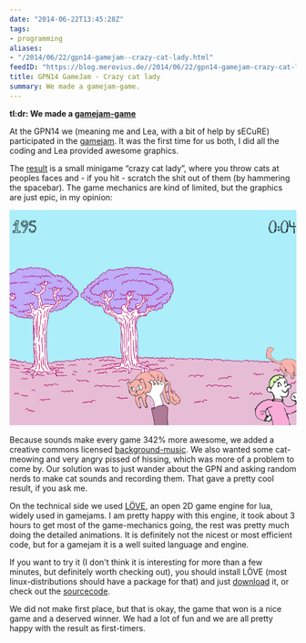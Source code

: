 ```yaml
---
date: "2014-06-22T13:45:28Z"
tags:
- programming
aliases:
- "/2014/06/22/gpn14-gamejam--crazy-cat-lady.html"
feedID: "https://blog.merovius.de//2014/06/22/gpn14-gamejam-crazy-cat-lady.html"
title: GPN14 GameJam - Crazy cat lady
summary: We made a gamejam-game.
---
```

**tl:dr: We made a [gamejam-game](https://entropia.de/GPN14:GameJam:CrazyCatLady)**

At the GPN14 we (meaning me and Lea, with a bit of help by sECuRE) participated
in the [gamejam](https://entropia.de/GPN14:GameJam). It was the first time for
us both, I did all the coding and Lea provided awesome graphics.

The [result](https://entropia.de/GPN14:GameJam:CrazyCatLady) is a small
minigame “crazy cat lady”, where you throw cats at peoples faces and - if you
hit - scratch the shit out of them (by hammering the spacebar). The game
mechanics are kind of limited, but the graphics are just epic, in my opinion:

![Screenshot](/assets/crazycatlady1.png)

Because sounds make every game 342% more awesome, we added a creative commons
licensed
[background-music](http://freemusicarchive.org/music/fp/traces/05_fp_-_trace_5).
We also wanted some cat-meowing and very angry pissed of hissing, which was
more of a problem to come by. Our solution was to just wander about the GPN and
asking random nerds to make cat sounds and recording them. That gave a pretty
cool result, if you ask me.

On the technical side we used [LÖVE](https://love2d.org/), an open 2D game
engine for lua, widely used in gamejams. I am pretty happy with this engine,
it took about 3 hours to get most of the game-mechanics going, the rest was
pretty much doing the detailed animations. It is definitely not the nicest or
most efficient code, but for a gamejam it is a well suited language and engine.

If you want to try it (I don't think it is interesting for more than a few
minutes, but definitely worth checking out), you should install LÖVE (most
linux-distributions should have a package for that) and just
[download](http://merovius.de/crazycatlady.love) it, or check out the
[sourcecode](https://github.com/Merovius/crazycatlady).

We did not make first place, but that is okay, the game that won is a nice game
and a deserved winner. We had a lot of fun and we are all pretty happy with the
result as first-timers.
